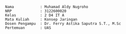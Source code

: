     Nama            : Muhamad Aldy Nugroho
    NRP             : 3122600020
    Kelas           : 2 D4 IT A
    Mata Kuliah     : Konsep Jaringan
    Dosen Pengampu  : Dr. Ferry Astika Saputra S.T., M.Sc
    Pertemuan       : UAS
